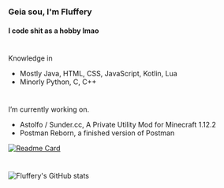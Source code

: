 ### Geia sou, I'm Fluffery
#### I code shit as a hobby lmao

#

Knowledge in
- Mostly Java, HTML, CSS, JavaScript, Kotlin, Lua
- Minorly Python, C, C++

#

I’m currently working on.
- Astolfo / Sunder.cc, A Private Utility Mod for Minecraft 1.12.2  
- Postman Reborn, a finished version of Postman

[![Readme Card](https://github-readme-stats.vercel.app/api/pin/?username=drfluffery&theme=tokyonight&repo=postman-reborn)](https://github.com/anuraghazra/github-readme-stats)

#

![Fluffery's GitHub stats](https://github-readme-stats.vercel.app/api?username=drfluffery&theme=tokyonight&count_private=true&show_icons=true)

